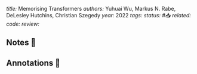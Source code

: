 *title:* Memorising Transformers
*authors:* Yuhuai Wu, Markus N. Rabe, DeLesley Hutchins, Christian Szegedy
*year:* 2022
*tags:* 
*status:* #📥
*related:*
*code:*
*review:*

## Notes 📍

## Annotations 📖